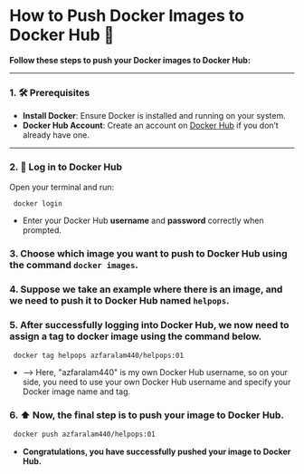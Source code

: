 # How to Push Docker Images to Docker Hub 🐳

**Follow these steps to push your Docker images to Docker Hub:**

---

### 1. 🛠 Prerequisites
- **Install Docker**: Ensure Docker is installed and running on your system.
- **Docker Hub Account**: Create an account on [Docker Hub](https://hub.docker.com/) if you don’t already have one.

---

### 2. 🔑 Log in to Docker Hub
Open your terminal and run:

 ```bash
  docker login
 ```
- Enter your Docker Hub **username** and **password** correctly when prompted.

### 3. Choose which image you want to push to Docker Hub using the command `docker images`.

### 4. Suppose we take an example where there is an image, and we need to push it to Docker Hub named `helpops`.

### 5.  After successfully logging into Docker Hub, we now need to assign a tag to docker image using the command below.

 ```bash
  docker tag helpops azfaralam440/helpops:01
 ```

  - --> Here, "azfaralam440" is my own Docker Hub username, so on your side, you need to use your own Docker Hub username and specify your Docker image name and tag.

### 6. ⬆ Now, the final step is to push your image to Docker Hub.

 ```bash
  docker push azfaralam440/helpops:01
 ```

- **Congratulations, you have successfully pushed your image to Docker Hub.**
